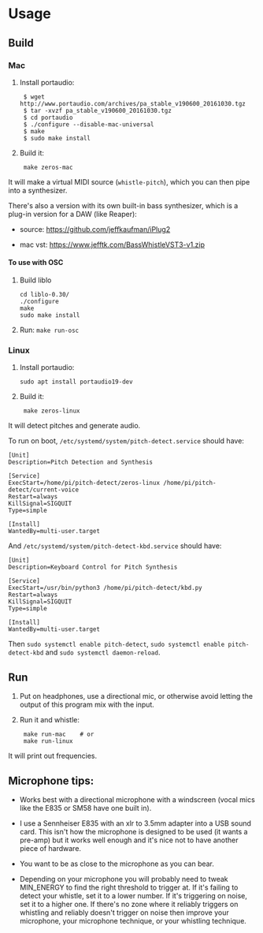 # Usage

## Build

### Mac

1. Install portaudio:
   ```
    $ wget http://www.portaudio.com/archives/pa_stable_v190600_20161030.tgz
    $ tar -xvzf pa_stable_v190600_20161030.tgz
    $ cd portaudio
    $ ./configure --disable-mac-universal
    $ make
    $ sudo make install
   ```

2. Build it:
   ```
    make zeros-mac
   ```

It will make a virtual MIDI source (`whistle-pitch`), which you can then pipe
into a synthesizer.

There's also a version with its own built-in bass synthesizer, which is a
plug-in version for a DAW (like Reaper):

* source: https://github.com/jeffkaufman/iPlug2

* mac vst: https://www.jefftk.com/BassWhistleVST3-v1.zip


#### To use with OSC

1. Build liblo
   ```
   cd liblo-0.30/
   ./configure
   make
   sudo make install
   ```

2. Run: `make run-osc`

### Linux

1. Install portaudio:
   ```
   sudo apt install portaudio19-dev
   ```

2. Build it:
   ```
    make zeros-linux
   ```

It will detect pitches and generate audio.

To run on boot, `/etc/systemd/system/pitch-detect.service` should have:

```
[Unit]
Description=Pitch Detection and	Synthesis

[Service]
ExecStart=/home/pi/pitch-detect/zeros-linux /home/pi/pitch-detect/current-voice
Restart=always
KillSignal=SIGQUIT
Type=simple

[Install]
WantedBy=multi-user.target
```

And `/etc/systemd/system/pitch-detect-kbd.service` should have:

```
[Unit]
Description=Keyboard Control for Pitch Synthesis

[Service]
ExecStart=/usr/bin/python3 /home/pi/pitch-detect/kbd.py
Restart=always
KillSignal=SIGQUIT
Type=simple

[Install]
WantedBy=multi-user.target
```

Then `sudo systemctl enable pitch-detect`,
`sudo systemctl enable pitch-detect-kbd` and
`sudo systemctl daemon-reload`.

## Run

1. Put on headphones, use a directional mic, or otherwise avoid letting the
   output of this program mix with the input.

2. Run it and whistle:
   ```
    make run-mac    # or
    make run-linux
   ```

It will print out frequencies.

## Microphone tips:

* Works best with a directional microphone with a windscreen (vocal mics like
  the E835 or SM58 have one built in).

* I use a Sennheiser E835 with an xlr to 3.5mm adapter into a USB
  sound card.  This isn't how the microphone is designed to be used
  (it wants a pre-amp) but it works well enough and it's nice not to
  have another piece of hardware.

* You want to be as close to the microphone as you can bear.

* Depending on your microphone you will probably need to tweak MIN_ENERGY to find
  the right threshold to trigger at.  If it's failing to detect your whistle, set
  it to a lower number.  If it's triggering on noise, set it to a higher one.  If
  there's no zone where it reliably triggers on whistling and reliably doesn't
  trigger on noise then improve your microphone, your microphone technique, or
  your whistling technique.
